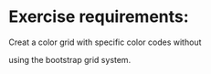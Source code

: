 Exercise requirements: 
=======================

Creat a color grid with specific color codes without 

using the bootstrap grid system. 